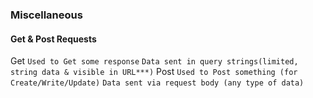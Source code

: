 ### Miscellaneous

#### Get & Post Requests
Get
```Used to Get some response```
```Data sent in query strings(limited, string data & visible in URL***)```
Post
```Used to Post something (for Create/Write/Update)```
```Data sent via request body (any type of data)```